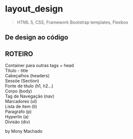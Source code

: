 # layout_design
> HTML 5, CSS, Framework Bootstrap templates, Flexbox

## De design ao código

## ROTEIRO
Container para outras tags = head </br>
Título - title </br>
Cabeçalhos (headers) </br>
Sessõe (Section) </br>
Fonte de título (h1, h2...) </br>
Corpo (body) </br>
Tag de Navegação (nav) </br>
Marcadores (ul) </br>
Lista de item (li) </br>
Paragrafo (p) </br>
Hyperlin (a) </br>
Divisão (div) </br>

by Mony Machado